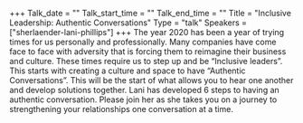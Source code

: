 +++
Talk_date = ""
Talk_start_time = ""
Talk_end_time = ""
Title = "Inclusive Leadership: Authentic Conversations"
Type = "talk"
Speakers = ["sherlaender-lani-phillips"]
+++
The year 2020 has been a year of trying times for us personally and professionally. Many companies have come face to face with adversity that is forcing them to reimagine their business and culture. These times require us to step up and be “Inclusive leaders”. This starts with creating a culture and space to have “Authentic Conversations”. This will be the start of what allows you to hear one another and develop solutions together. Lani has developed 6 steps to having an authentic conversation. Please join her as she takes you on a journey to strengthening your relationships one conversation at a time.
